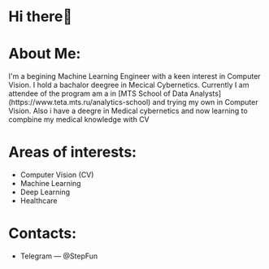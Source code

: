# Hi there👋

<div>
  <h1>About Me:</h1>
  <p>I'm a begining Machine Learning Engineer with a keen interest in Computer Vision. I hold a bachalor deegree in Mecical Cybernetics. Currently I am attendee of the program am a in [MTS School of Data Analysts](https://www.teta.mts.ru/analytics-school) and trying my own in Computer Vision. Also i have a deegre in Medical cybernetics and now learning to compbine my medical knowledge with CV</p>
</div>

<div>
<h1>Areas of interests:</h1>
  <ul>
    <li>Computer Vision (CV)</li>
    <li>Machine Learning</li>
    <li>Deep Learning</li>
    <li>Healthcare</li>
  </ul>
</div>

<div>
<h1>Contacts:</h1>
  <ul>
    <li>Telegram — <a>@StepFun</a></li>
  </ul>
</div>
